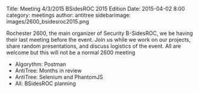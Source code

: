 Title: Meeting 4/3/2015 BSidesROC 2015 Edition
Date: 2015-04-02 8:00 
category: meetings
author: antitree
sidebarimage: images/2600_bsidesroc2015.png

Rochester 2600, the main organizer of Security B-SidesROC, we be 
having their last meeting before the event. Join us while we work
on our projects, share random presentations, and discuss logistics of 
the event. All are welcome but this will not be a normal 2600 meeting

* Algorythm: Postman
* AntiTree: Months in review
* AntiTree: Selenium and PhantomJS
* All: BSidesROC planning
